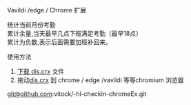 Vavildi /edge / Chrome  扩展 

统计当前月份考勤  
累计余量,当天最早几点下班满足考勤（最早18点）  
累计为负数,表示后面需要加班补回来。

使用方法
1. [下载 dis.crx][file]  文件
2. 拖动[dis.crx][file] 到 chrome / edge /vavildi 等等chromium 浏览器

[file]: https://github.com/vitock/hl-checkin-chromeEx/raw/master/dis.crx 

git@github.com:vitock/-hl-checkin-chromeEx.git
